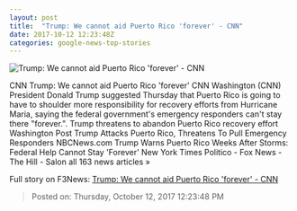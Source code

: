 ```yaml
---
layout: post
title:  "Trump: We cannot aid Puerto Rico 'forever' - CNN"
date: 2017-10-12 12:23:48Z
categories: google-news-top-stories
---
```


![Trump: We cannot aid Puerto Rico 'forever' - CNN](http://i2.cdn.cnn.com/cnnnext/dam/assets/171010082026-trump-today-super-tease.jpg)

CNN Trump: We cannot aid Puerto Rico 'forever' CNN Washington (CNN) President Donald Trump suggested Thursday that Puerto Rico is going to have to shoulder more responsibility for recovery efforts from Hurricane Maria, saying the federal government's emergency responders can't stay there "forever.". Trump threatens to abandon Puerto Rico recovery effort Washington Post Trump Attacks Puerto Rico, Threatens To Pull Emergency Responders NBCNews.com Trump Warns Puerto Rico Weeks After Storms: Federal Help Cannot Stay 'Forever' New York Times Politico - Fox News - The Hill - Salon all 163 news articles »


Full story on F3News: [Trump: We cannot aid Puerto Rico 'forever' - CNN](http://www.f3nws.com/n/eSkT3G)

> Posted on: Thursday, October 12, 2017 12:23:48 PM
